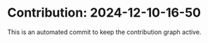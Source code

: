 # Contribution: 2024-12-10-16-50
This is an automated commit to keep the contribution graph active.
